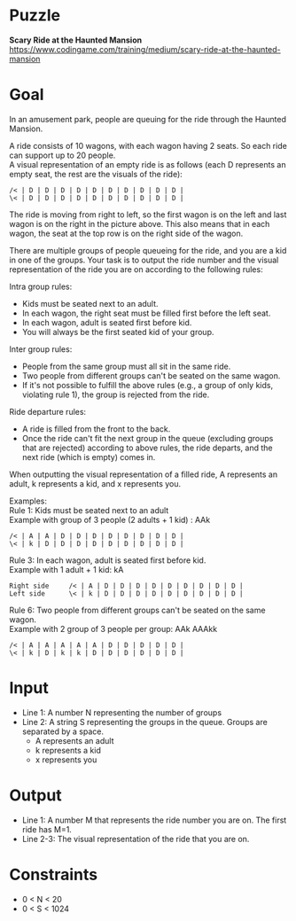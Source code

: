# Puzzle
**Scary Ride at the Haunted Mansion** https://www.codingame.com/training/medium/scary-ride-at-the-haunted-mansion

# Goal
In an amusement park, people are queuing for the ride through the Haunted Mansion.

A ride consists of 10 wagons, with each wagon having 2 seats. So each ride can support up to 20 people.  
A visual representation of an empty ride is as follows (each D represents an empty seat, the rest are the visuals of the ride):  
```
/< | D | D | D | D | D | D | D | D | D | D |
\< | D | D | D | D | D | D | D | D | D | D |
```

The ride is moving from right to left, so the first wagon is on the left and last wagon is on the right in the picture above. This also means that in each wagon, the seat at the top row is on the right side of the wagon.

There are multiple groups of people queueing for the ride, and you are a kid in one of the groups. Your task is to output the ride number and the visual representation of the ride you are on according to the following rules:

Intra group rules:  
* Kids must be seated next to an adult.
* In each wagon, the right seat must be filled first before the left seat.
* In each wagon, adult is seated first before kid.
* You will always be the first seated kid of your group.

Inter group rules:  
* People from the same group must all sit in the same ride.
* Two people from different groups can't be seated on the same wagon.
* If it's not possible to fulfill the above rules (e.g., a group of only kids, violating rule 1), the group is rejected from the ride.

Ride departure rules:
* A ride is filled from the front to the back.
* Once the ride can't fit the next group in the queue (excluding groups that are rejected) according to above rules, the ride departs, and the next ride (which is empty) comes in.

When outputting the visual representation of a filled ride, A represents an adult, k represents a kid, and x represents you.

Examples:  
Rule 1: Kids must be seated next to an adult  
Example with group of 3 people (2 adults + 1 kid) : AAk  
```
/< | A | A | D | D | D | D | D | D | D | D |
\< | k | D | D | D | D | D | D | D | D | D |
```

Rule 3: In each wagon, adult is seated first before kid.  
Example with 1 adult + 1 kid: kA  
```
Right side     /< | A | D | D | D | D | D | D | D | D | D |
Left side      \< | k | D | D | D | D | D | D | D | D | D |
```

Rule 6: Two people from different groups can't be seated on the same wagon.  
Example with 2 group of 3 people per group: AAk AAAkk  
```
/< | A | A | A | A | A | D | D | D | D | D |
\< | k | D | k | k | D | D | D | D | D | D |
```

# Input
* Line 1: A number N representing the number of groups
* Line 2: A string S representing the groups in the queue. Groups are separated by a space.
    * A represents an adult
    * k represents a kid
    * x represents you

# Output
* Line 1: A number M that represents the ride number you are on. The first ride has M=1.
* Line 2-3: The visual representation of the ride that you are on.

# Constraints
* 0 < N < 20
* 0 < S < 1024
